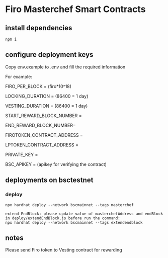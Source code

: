 # Firo Masterchef Smart Contracts

## install dependencies
```
npm i
```

## configure deployment keys
Copy env.example to .env and fill the required information

For example:

FIRO_PER_BLOCK = (firo*10^18)

LOCKING_DURATION = (86400 = 1 day)

VESTING_DURATION = (86400 = 1 day)

START_REWARD_BLOCK_NUMBER = 

END_REWARD_BLOCK_NUMBER=

FIROTOKEN_CONTRACT_ADDRESS = 

LPTOKEN_CONTRACT_ADDRESS = 

PRIVATE_KEY = 

BSC_APIKEY = (apikey for verifying the contract)

## deployments on bsctestnet
### deploy
```
npx hardhat deploy --network bscmainnet --tags masterchef

extend EndBlock: please update value of masterchefAddress and endBlock in deploy/extendEndBlock.js before run the command:
npx hardhat deploy --network bscmainnet --tags extendendblock

```

## notes
Please send Firo token to Vesting contract for rewarding
